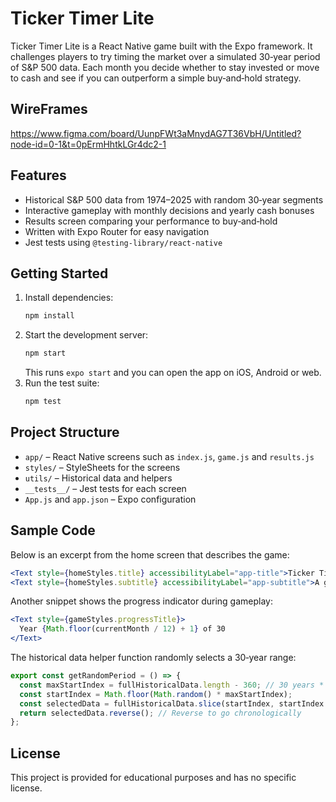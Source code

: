 # Ticker Timer Lite

Ticker Timer Lite is a React Native game built with the Expo framework. It challenges players to try timing the market over a simulated 30‑year period of S&P 500 data. Each month you decide whether to stay invested or move to cash and see if you can outperform a simple buy‑and‑hold strategy.

## WireFrames
https://www.figma.com/board/UunpFWt3aMnydAG7T36VbH/Untitled?node-id=0-1&t=0pErmHhtkLGr4dc2-1

## Features
- Historical S&P 500 data from 1974–2025 with random 30‑year segments
- Interactive gameplay with monthly decisions and yearly cash bonuses
- Results screen comparing your performance to buy‑and‑hold
- Written with Expo Router for easy navigation
- Jest tests using `@testing-library/react-native`

## Getting Started
1. Install dependencies:
   ```bash
   npm install
   ```
2. Start the development server:
   ```bash
   npm start
   ```
   This runs `expo start` and you can open the app on iOS, Android or web.
3. Run the test suite:
   ```bash
   npm test
   ```

## Project Structure
- `app/` – React Native screens such as `index.js`, `game.js` and `results.js`
- `styles/` – StyleSheets for the screens
- `utils/` – Historical data and helpers
- `__tests__/` – Jest tests for each screen
- `App.js` and `app.json` – Expo configuration

## Sample Code
Below is an excerpt from the home screen that describes the game:
```jsx
<Text style={homeStyles.title} accessibilityLabel="app-title">Ticker Timer</Text>
<Text style={homeStyles.subtitle} accessibilityLabel="app-subtitle">A game that sees if you can beat the market by timing it</Text>
```

Another snippet shows the progress indicator during gameplay:
```jsx
<Text style={gameStyles.progressTitle}>
  Year {Math.floor(currentMonth / 12) + 1} of 30
</Text>
```

The historical data helper function randomly selects a 30‑year range:
```js
export const getRandomPeriod = () => {
  const maxStartIndex = fullHistoricalData.length - 360; // 30 years * 12 months
  const startIndex = Math.floor(Math.random() * maxStartIndex);
  const selectedData = fullHistoricalData.slice(startIndex, startIndex + 360);
  return selectedData.reverse(); // Reverse to go chronologically
};
```

## License
This project is provided for educational purposes and has no specific license.

